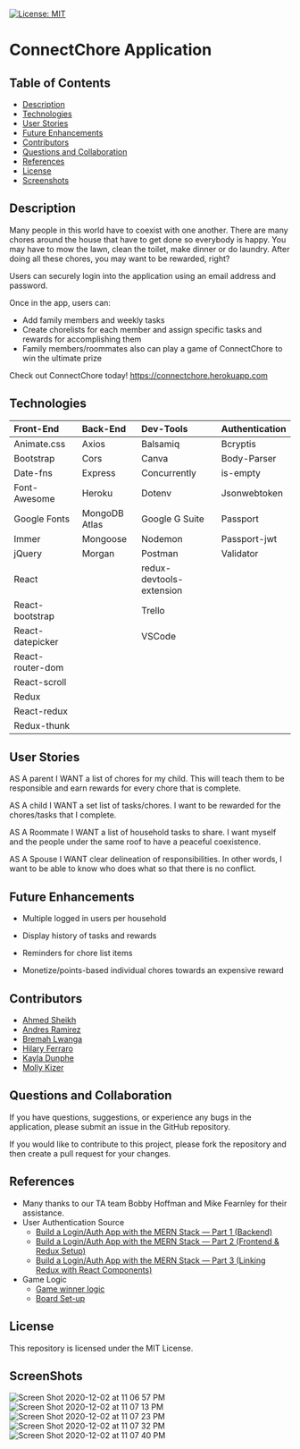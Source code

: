 
[![License: MIT](https://img.shields.io/badge/License-MIT-yellow.svg)](https://opensource.org/licenses/MIT)
# ConnectChore Application
## Table of Contents
* [Description](#description)
* [Technologies](#technologies)
* [User Stories](#user-stories)
* [Future Enhancements](#future-enhancements)
* [Contributors](#contributors)
* [Questions and Collaboration](#questions-and-collaboration)
* [References](#references)
* [License](#license)
* [Screenshots](#screenshots)


## Description
Many people in this world have to coexist with one another. There are many chores around the house that have to get done so everybody is happy. You may have to mow the lawn, clean the toilet, make dinner or do laundry. After doing all these chores, you may want to be rewarded, right? 

Users can securely login into the application using an email address and password.

Once in the app, users can:
- Add family members and weekly tasks
- Create chorelists for each member and assign specific tasks and rewards for accomplishing them
- Family members/roommates also can play a game of ConnectChore to win the ultimate prize

Check out ConnectChore today! https://connectchore.herokuapp.com

## Technologies

|        Front-End |      Back-End |          Dev-Tools | Authentication |
|:-----------------|:--------------|:-------------------|:---------------|
|      Animate.css |         Axios |           Balsamiq |       Bcryptis |
|        Bootstrap |          Cors |              Canva |    Body-Parser |
|         Date-fns |       Express |       Concurrently |       is-empty |
| Font-Awesome     | Heroku        | Dotenv             | Jsonwebtoken   |
| Google Fonts     | MongoDB Atlas | Google G Suite     | Passport       |
| Immer            | Mongoose      | Nodemon            | Passport-jwt   |
| jQuery           | Morgan        | Postman            | Validator      |
| React            |               | redux-devtools-extension|           |
| React-bootstrap  |               | Trello             |                |
| React-datepicker |               | VSCode             |                |
| React-router-dom |               |                    |                |
| React-scroll     |               |                    |                |
| Redux            |               |                    |                |
| React-redux      |               |                    |                |
| Redux-thunk      |               |                    |                |

## User Stories

AS A parent 
I WANT a list of chores for my child. This will teach them to be responsible and earn rewards for every chore that is complete.

AS A child
I WANT a set list of tasks/chores. I want to be rewarded for the chores/tasks that I complete.

AS A Roommate
I WANT a list of household tasks to share. I want myself and the people under the same roof to have a peaceful coexistence.

AS A Spouse
I WANT clear delineation of responsibilities. In other words, I want to be able to know who does what so that there is no conflict.
## Future Enhancements
- Multiple logged in users per household

- Display history of tasks and rewards

- Reminders for chore list items

- Monetize/points-based individual chores towards an expensive reward

## Contributors

- [Ahmed Sheikh](https://github.com/ASheikh-io)
- [Andres Ramirez](https://github.com/ARam2142)
- [Bremah Lwanga](https://github.com/Bremah-mvp)
- [Hilary Ferraro](https://github.com/hilbug)
- [Kayla Dunphe](https://github.com/kdunphe)
- [Molly Kizer](https://github.com/LivesInRoom29)


## Questions and Collaboration
If you have questions, suggestions, or experience any bugs in the application, please submit an issue in the GitHub repository. 

If you would like to contribute to this project, please fork the repository and then create a pull request for your changes.

## References
- Many thanks to our TA team Bobby Hoffman and Mike Fearnley for their assistance.
- User Authentication Source
   - [Build a Login/Auth App with the MERN Stack — Part 1 (Backend)](https://blog.bitsrc.io/build-a-login-auth-app-with-mern-stack-part-1-c405048e3669)
   - [Build a Login/Auth App with the MERN Stack — Part 2 (Frontend & Redux Setup)](https://blog.bitsrc.io/build-a-login-auth-app-with-mern-stack-part-2-frontend-6eac4e38ee82)
   - [Build a Login/Auth App with the MERN Stack — Part 3 (Linking Redux with React Components)](https://blog.bitsrc.io/build-a-login-auth-app-with-the-mern-stack-part-3-react-components-88190f8db718)
- Game Logic
   - [Game winner logic](https://github.com/miki995/connect-four/blob/master/src/help%5Bers/winner/Winner.helper.js)
   - [Board Set-up](https://www.youtube.com/watch?v=b0O3i4AyoE0&ab_channel=LukeSegars)

## License

This repository is licensed under the MIT License.

## ScreenShots

![Screen Shot 2020-12-02 at 11 06 57 PM](https://user-images.githubusercontent.com/65634748/100963123-b4cd9000-34f3-11eb-909d-537a1e852675.png)
![Screen Shot 2020-12-02 at 11 07 13 PM](https://user-images.githubusercontent.com/65634748/100963124-b5febd00-34f3-11eb-91ad-4b82670ce8a1.png)
![Screen Shot 2020-12-02 at 11 07 23 PM](https://user-images.githubusercontent.com/65634748/100963126-b5febd00-34f3-11eb-95de-992f26ae64c7.png)
![Screen Shot 2020-12-02 at 11 07 32 PM](https://user-images.githubusercontent.com/65634748/100963127-b5febd00-34f3-11eb-95d8-40eb04f14859.png)
![Screen Shot 2020-12-02 at 11 07 40 PM](https://user-images.githubusercontent.com/65634748/100963128-b6975380-34f3-11eb-8159-827acef093ce.png)
